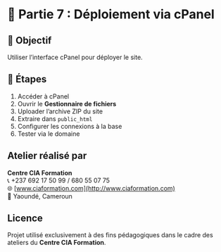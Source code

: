 # 📖 Partie 7 : Déploiement via cPanel

## 📌 Objectif

Utiliser l’interface cPanel pour déployer le site.

## 📝 Étapes

1. Accéder à cPanel
2. Ouvrir le **Gestionnaire de fichiers**
3. Uploader l’archive ZIP du site
4. Extraire dans `public_html`
5. Configurer les connexions à la base
6. Tester via le domaine


## Atelier réalisé par
**Centre CIA Formation**  
📞 +237 692 17 50 99 / 680 55 07 75  
🌐 [www.ciaformation.com](http://www.ciaformation.com)  
📍 Yaoundé, Cameroun  


## Licence
Projet utilisé exclusivement à des fins pédagogiques dans le cadre des ateliers du **Centre CIA Formation**.